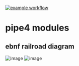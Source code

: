 [![example workflow](https://github.com/pipe4/lang/actions/workflows/test.yml/badge.svg)](https://github.com/pipe4/lang/actions/workflows/test.yml)

# pipe4 modules


## ebnf railroad diagram
![image](https://user-images.githubusercontent.com/6367733/140659822-1076c888-3c0e-486d-9e90-9b6d7c1e1c4c.png)
![image](https://user-images.githubusercontent.com/6367733/140659827-72ba139d-b806-47c1-97b8-27b9e1b1d20d.png)

